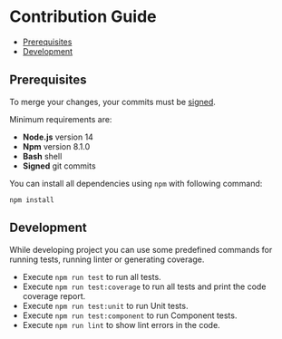 # Contribution Guide

* [Prerequisites](#prerequisites)
* [Development](#development)

## Prerequisites

To merge your changes, your commits must be [signed](https://docs.github.com/en/authentication/managing-commit-signature-verification/signing-commits).

Minimum requirements are:
- **Node.js** version 14
- **Npm** version 8.1.0
- **Bash** shell
- **Signed** git commits

You can install all dependencies using `npm` with following command:

```
npm install
```

## Development
While developing project you can use some predefined commands for running tests, running linter or generating coverage.

- Execute `npm run test` to run all tests.
- Execute `npm run test:coverage` to run all tests and print the code coverage report.
- Execute `npm run test:unit` to run Unit tests.
- Execute `npm run test:component` to run Component tests.
- Execute `npm run lint` to show lint errors in the code.